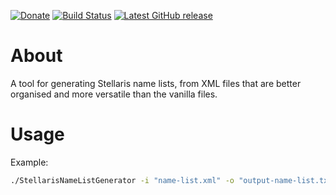 [![Donate](https://img.shields.io/badge/-%E2%99%A5%20Donate-%23ff69b4)](https://hmlendea.go.ro/fund.html) [![Build Status](https://github.com/hmlendea/stellaris-name-list-generator/actions/workflows/dotnet.yml/badge.svg)](https://github.com/hmlendea/stellaris-name-list-generator/actions/workflows/dotnet.yml) [![Latest GitHub release](https://img.shields.io/github/v/release/hmlendea/stellaris-name-list-generator)](https://github.com/hmlendea/stellaris-name-list-generator/releases/latest)

# About

A tool for generating Stellaris name lists, from XML files that are better organised and more versatile than the vanilla files.

# Usage

Example:

```bash
./StellarisNameListGenerator -i "name-list.xml" -o "output-name-list.txt" -n "Name List Name"
```